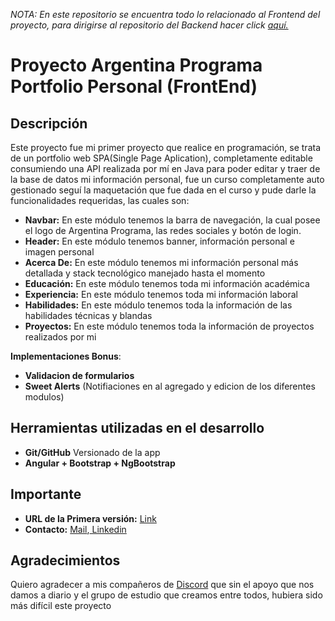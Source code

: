 <i>NOTA: En este repositorio se encuentra todo lo relacionado al Frontend del proyecto, para dirigirse al repositorio del Backend hacer click <a href="https://github.com/FranAlcoba66/BackEnd-AP" target="_blank">aquí.</a></i>

<h1>Proyecto Argentina Programa Portfolio Personal (FrontEnd)</h1>

##  Descripción

Este proyecto fue mi primer proyecto que realice en programación, se trata de un portfolio web SPA(Single Page Aplication), completamente editable consumiendo una API realizada por mí en Java para poder editar y traer de la base de datos mi información personal, fue un curso completamente auto gestionado seguí la maquetación que fue dada en el curso y pude darle la funcionalidades requeridas, las cuales son:

- <b>Navbar:</b> En este módulo tenemos la barra de navegación, la cual posee el logo de Argentina Programa, las redes sociales y botón de login.
- <b>Header:</b> En este módulo tenemos banner, información personal e imagen personal
- <b>Acerca De:</b> En este módulo tenemos mi información personal más detallada y stack tecnológico manejado hasta el momento
- <b>Educación:</b> En este módulo tenemos toda mi información académica
- <b>Experiencia:</b> En este módulo tenemos toda mi información laboral
- <b>Habilidades:</b> En este módulo tenemos toda la información de las habilidades técnicas y blandas
- <b>Proyectos:</b> En este módulo tenemos toda la información de proyectos realizados por mi

<b>Implementaciones Bonus</b>: 

- <b>Validacion de formularios</b> 
- <b>Sweet Alerts</b> (Notifiaciones en al agregado y edicion de los diferentes modulos)

<h2>Herramientas utilizadas en el desarrollo</h2>

- <b>Git/GitHub</b> Versionado de la app
- <b>Angular + Bootstrap + NgBootstrap</b> 

## Importante

- <b>URL de la Primera versión:</b> <a href="https://frontendap-e608c.web.app/" target="_blank"> Link</a>
- <b>Contacto:</b> <a href="mailto:franciscoadrianalcoba@gmail.com" target="_blank"> Mail</a>,<a href="https://www.linkedin.com/in/francisco-adri%C3%A1n-alcoba/" target="_blank"> Linkedin</a>

## Agradecimientos

Quiero agradecer a mis compañeros de <a href="https://discord.gg/UBCGfbmq" target="_blank">Discord</a> que sin el apoyo que nos damos a diario y el grupo de estudio que creamos entre todos, hubiera sido más difícil este proyecto
